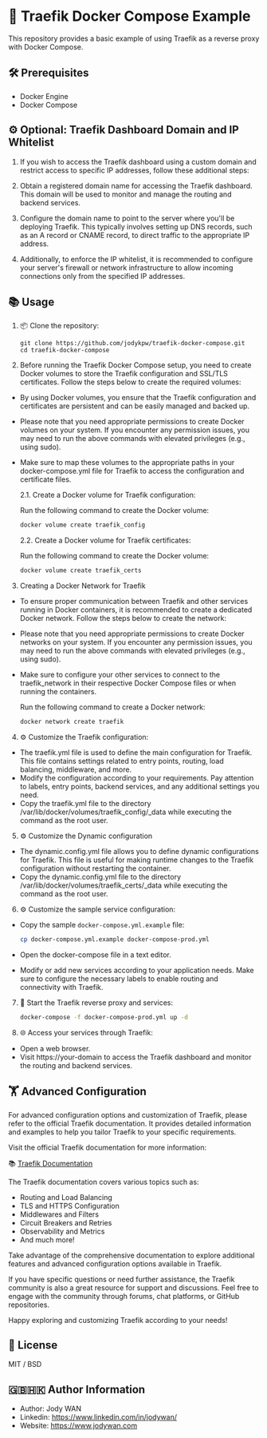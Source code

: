 # 🐳 Traefik Docker Compose Example

This repository provides a basic example of using Traefik as a reverse proxy with Docker Compose.

## 🛠️ Prerequisites

- Docker Engine
- Docker Compose

## ⚙️ Optional: Traefik Dashboard Domain and IP Whitelist

1. If you wish to access the Traefik dashboard using a custom domain and restrict access to specific IP addresses, follow these additional steps:

2. Obtain a registered domain name for accessing the Traefik dashboard. This domain will be used to monitor and manage the routing and backend services.

3. Configure the domain name to point to the server where you'll be deploying Traefik. This typically involves setting up DNS records, such as an A record or CNAME record, to direct traffic to the appropriate IP address.

4. Additionally, to enforce the IP whitelist, it is recommended to configure your server's firewall or network infrastructure to allow incoming connections only from the specified IP addresses.

## 📚 Usage

1. 📦 Clone the repository:

    ```shell
    git clone https://github.com/jodykpw/traefik-docker-compose.git
    cd traefik-docker-compose
    ```

2. Before running the Traefik Docker Compose setup, you need to create Docker volumes to store the Traefik configuration and SSL/TLS certificates. Follow the steps below to create the required volumes:

  - By using Docker volumes, you ensure that the Traefik configuration and certificates are persistent and can be easily managed and backed up.

  - Please note that you need appropriate permissions to create Docker volumes on your system. If you encounter any permission issues, you may need to run the above commands with elevated privileges (e.g., using sudo).

  - Make sure to map these volumes to the appropriate paths in your docker-compose.yml file for Traefik to access the configuration and certificate files.

    2.1. Create a Docker volume for Traefik configuration:

    Run the following command to create the Docker volume:

    ```bash
    docker volume create traefik_config
    ```

    2.2. Create a Docker volume for Traefik certificates:

    Run the following command to create the Docker volume:

    ```bash
    docker volume create traefik_certs
    ```      

3. Creating a Docker Network for Traefik

  - To ensure proper communication between Traefik and other services running in Docker containers, it is recommended to create a dedicated Docker network. Follow the steps below to create the network:

  - Please note that you need appropriate permissions to create Docker networks on your system. If you encounter any permission issues, you may need to run the above commands with elevated privileges (e.g., using sudo).

  - Make sure to configure your other services to connect to the traefik_network in their respective Docker Compose files or when running the containers.

    Run the following command to create a Docker network:
      
    ```bash
    docker network create traefik
    ```     

4. ⚙️ Customize the Traefik configuration:

- The traefik.yml file is used to define the main configuration for Traefik. This file contains settings related to entry points, routing, load balancing, middleware, and more.
- Modify the configuration according to your requirements. Pay attention to labels, entry points, backend services, and any additional settings you need.
- Copy the traefik.yml file to the directory /var/lib/docker/volumes/traefik_config/_data while executing the command as the root user.


5. ⚙️ Customize the Dynamic configuration

- The dynamic.config.yml file allows you to define dynamic configurations for Traefik. This file is useful for making runtime changes to the Traefik configuration without restarting the container. 
- Copy the dynamic.config.yml file to the directory /var/lib/docker/volumes/traefik_certs/_data while executing the command as the root user.


6. ⚙️ Customize the sample service configuration:

- Copy the sample `docker-compose.yml.example` file:
  
  ```bash
  cp docker-compose.yml.example docker-compose-prod.yml
  ```

- Open the docker-compose file in a text editor.
- Modify or add new services according to your application needs. Make sure to configure the necessary labels to enable routing and connectivity with Traefik.

7. 🚀  Start the Traefik reverse proxy and services:

    ```bash
    docker-compose -f docker-compose-prod.yml up -d
    ```

8. 🌐 Access your services through Traefik:

- Open a web browser.
- Visit https://your-domain to access the Traefik dashboard and monitor the routing and backend services.

## 🏋️ Advanced Configuration

For advanced configuration options and customization of Traefik, please refer to the official Traefik documentation. It provides detailed information and examples to help you tailor Traefik to your specific requirements.

Visit the official Traefik documentation for more information:

📚 [Traefik Documentation](https://doc.traefik.io/traefik/)

The Traefik documentation covers various topics such as:

- Routing and Load Balancing
- TLS and HTTPS Configuration
- Middlewares and Filters
- Circuit Breakers and Retries
- Observability and Metrics
- And much more!

Take advantage of the comprehensive documentation to explore additional features and advanced configuration options available in Traefik.

If you have specific questions or need further assistance, the Traefik community is also a great resource for support and discussions. Feel free to engage with the community through forums, chat platforms, or GitHub repositories.

Happy exploring and customizing Traefik according to your needs!

## 📄 License

MIT / BSD

## 🇬🇧🇭🇰 Author Information

* Author: Jody WAN
* Linkedin: https://www.linkedin.com/in/jodywan/
* Website: https://www.jodywan.com
